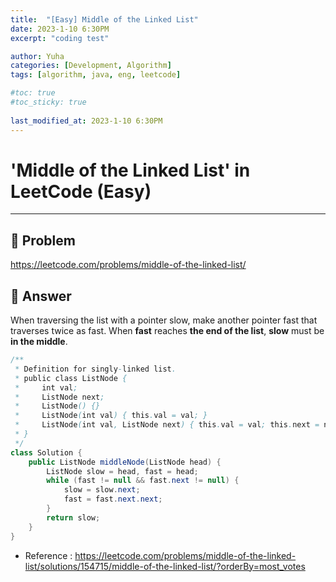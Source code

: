```yaml
---
title:  "[Easy] Middle of the Linked List"
date: 2023-1-10 6:30PM
excerpt: "coding test"

author: Yuha
categories: [Development, Algorithm]
tags: [algorithm, java, eng, leetcode]

#toc: true
#toc_sticky: true
 
last_modified_at: 2023-1-10 6:30PM
---
```


# 'Middle of the Linked List' in LeetCode (Easy)

---

## 📌 Problem
<https://leetcode.com/problems/middle-of-the-linked-list/>


## 📌 Answer

When traversing the list with a pointer slow, make another pointer fast that traverses twice as fast. When **fast** reaches **the end of the list**, **slow** must be **in the middle**.

```java
/**
 * Definition for singly-linked list.
 * public class ListNode {
 *     int val;
 *     ListNode next;
 *     ListNode() {}
 *     ListNode(int val) { this.val = val; }
 *     ListNode(int val, ListNode next) { this.val = val; this.next = next; }
 * }
 */
class Solution {
    public ListNode middleNode(ListNode head) {
        ListNode slow = head, fast = head;
        while (fast != null && fast.next != null) {
            slow = slow.next;
            fast = fast.next.next;
        }
        return slow;
    }
}
```

- Reference
: <https://leetcode.com/problems/middle-of-the-linked-list/solutions/154715/middle-of-the-linked-list/?orderBy=most_votes>